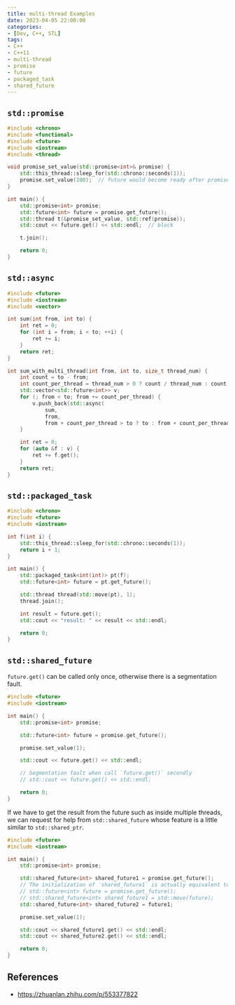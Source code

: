 ```yaml
---
title: multi-thread Examples
date: 2023-04-05 22:00:00
categories:
- [Dev, C++, STL]
tags:
- C++
- C++11
- multi-thread
- promise
- future
- packaged_task
- shared_future
---
```


## `std::promise`

```C++
#include <chrono>
#include <functional>
#include <future>
#include <iostream>
#include <thread>

void promise_set_value(std::promise<int>& promise) {
    std::this_thread::sleep_for(std::chrono::seconds(1));
    promise.set_value(100);  // future would become ready after promise.set_value()
}

int main() {
    std::promise<int> promise;
    std::future<int> future = promise.get_future();
    std::thread t(&promise_set_value, std::ref(promise));
    std::cout << future.get() << std::endl;  // block

    t.join();

    return 0;
}
```

## `std::async`

```C++
#include <future>
#include <iostream>
#include <vector>

int sum(int from, int to) {
    int ret = 0;
    for (int i = from; i < to; ++i) {
        ret += i;
    }
    return ret;
}

int sum_with_multi_thread(int from, int to, size_t thread_num) {
    int count = to - from;
    int count_per_thread = thread_num > 0 ? count / thread_num : count;
    std::vector<std::future<int>> v;
    for (; from < to; from += count_per_thread) {
        v.push_back(std::async(
            sum,
            from,
            from + count_per_thread > to ? to : from + count_per_thread));
    }

    int ret = 0;
    for (auto &f : v) {
        ret += f.get();
    }
    return ret;
}
```

## `std::packaged_task`

```C++
#include <chrono>
#include <future>
#include <iostream>

int f(int i) {
    std::this_thread::sleep_for(std::chrono::seconds(1));
    return i + 1;
}

int main() {
    std::packaged_task<int(int)> pt(f);
    std::future<int> future = pt.get_future();

    std::thread thread(std::move(pt), 1);
    thread.join();

    int result = future.get();
    std::cout << "result: " << result << std::endl;

    return 0;
}
```

## `std::shared_future`

`future.get()` can be called only once, otherwise there is a segmentation fault.

```C++
#include <future>
#include <iostream>

int main() {
    std::promise<int> promise;

    std::future<int> future = promise.get_future();

    promise.set_value(1);

    std::cout << future.get() << std::endl;

    // Segmentation fault when call `future.get()` secondly
    // std::cout << future.get() << std::endl;

    return 0;
}
```

If we have to get the result from the future such as inside multiple threads, we can request for help from `std::shared_future` whose feature is a little similar to `std::shared_ptr`.

```C++
#include <future>
#include <iostream>

int main() {
    std::promise<int> promise;

    std::shared_future<int> shared_future1 = promise.get_future();
    // The initialization of `shared_future1` is actually equivalent to the code below:
    // std::future<int> future = promise.get_future();
    // std::shared_future<int> shared_future1 = std::move(future);
    std::shared_future<int> shared_future2 = future1;

    promise.set_value(1);

    std::cout << shared_future1.get() << std::endl;
    std::cout << shared_future2.get() << std::endl;

    return 0;
}
```

## References

- <https://zhuanlan.zhihu.com/p/553377822>
